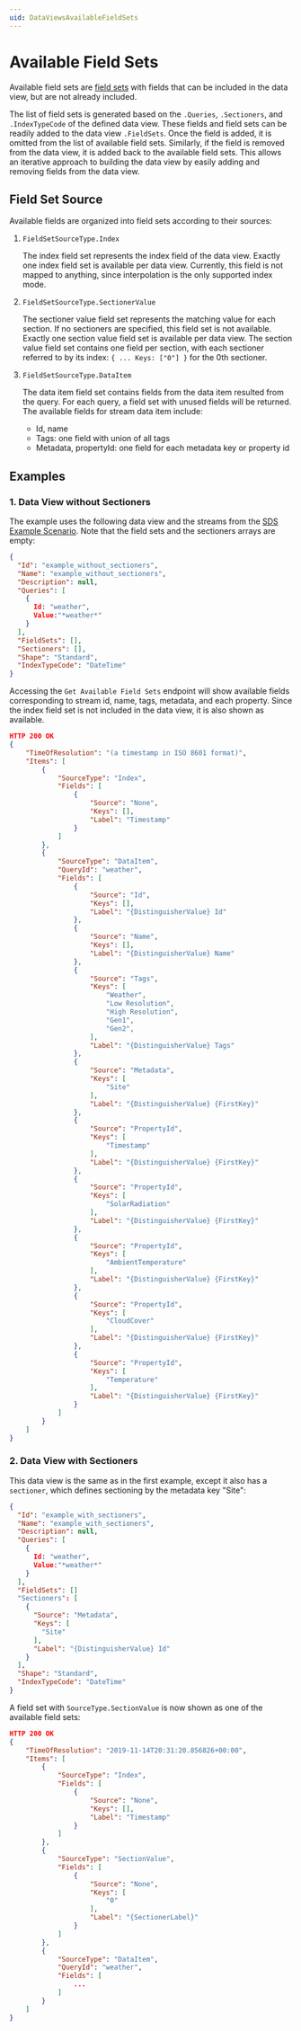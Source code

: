 ```yaml
---
uid: DataViewsAvailableFieldSets
---
```


# Available Field Sets

Available field sets are [field sets](xref:DataViewsFieldSets) with fields that can be included in the data view, but are not already included. 

The list of field sets is generated based on the `.Queries`, `.Sectioners`, and `.IndexTypeCode` of the defined data view. These fields and field sets can be readily added to the data view `.FieldSets`. Once the field is added, it is omitted from the list of available field sets. Similarly, if the field is removed from the data view, it is added back to the available field sets. This allows an iterative approach to building the data view by easily adding and removing fields from the data view. 



## Field Set Source
Available fields are organized into field sets according to their sources:

1. ```FieldSetSourceType.Index```

    The index field set represents the index field of the data view. Exactly one index field set is available per data view. Currently, this field is not mapped to anything, since interpolation is the only supported index mode.

2. ```FieldSetSourceType.SectionerValue```

    The sectioner value field set represents the matching value for each section. If no sectioners are specified, this field set is not available. Exactly one section value field set is available per data view. The section value field set contains one field per section, with each sectioner referred to by its index: `{ ... Keys: ["0"] }` for the 0th sectioner.

3. ```FieldSetSourceType.DataItem```

    The data item field set contains fields from the data item resulted from the query. For each query, a field set with unused fields will be returned. The available fields for stream data item include:
    * Id, name
    * Tags: one field with union of all tags
    * Metadata, propertyId: one field for each metadata key or property id


## Examples

### 1. Data View without Sectioners

The example uses the following data view and the streams from the [SDS Example Scenario](xref:DataViewsExampleScenario). Note that the field sets and the sectioners arrays are empty:
```json
{
  "Id": "example_without_sectioners",
  "Name": "example_without_sectioners",
  "Description": null,
  "Queries": [
    { 
      Id: "weather",
      Value:"*weather*" 
    }
  ],
  "FieldSets": [],
  "Sectioners": [],
  "Shape": "Standard",
  "IndexTypeCode": "DateTime"
}
```

Accessing the ```Get Available Field Sets``` endpoint will show available fields corresponding to stream id, name, tags, metadata, and each property. Since the index field set is not included in the data view, it is also shown as available.

```json
HTTP 200 OK
{
    "TimeOfResolution": "(a timestamp in ISO 8601 format)",
    "Items": [
        {
            "SourceType": "Index",
            "Fields": [
                {
                    "Source": "None",
                    "Keys": [],
                    "Label": "Timestamp"
                }
            ]
        },
        {
            "SourceType": "DataItem",
            "QueryId": "weather",
            "Fields": [
                {
                    "Source": "Id",
                    "Keys": [],
                    "Label": "{DistinguisherValue} Id"
                },
                {
                    "Source": "Name",
                    "Keys": [],
                    "Label": "{DistinguisherValue} Name"
                },
                {
                    "Source": "Tags",
                    "Keys": [
                        "Weather",
                        "Low Resolution",
                        "High Resolution",
                        "Gen1",
                        "Gen2",
                    ],
                    "Label": "{DistinguisherValue} Tags"
                },
                {
                    "Source": "Metadata",
                    "Keys": [
                        "Site"
                    ],
                    "Label": "{DistinguisherValue} {FirstKey}"
                },
                {
                    "Source": "PropertyId",
                    "Keys": [
                        "Timestamp"
                    ],
                    "Label": "{DistinguisherValue} {FirstKey}"
                },
                {
                    "Source": "PropertyId",
                    "Keys": [
                        "SolarRadiation"
                    ],
                    "Label": "{DistinguisherValue} {FirstKey}"
                },
                {
                    "Source": "PropertyId",
                    "Keys": [
                        "AmbientTemperature"
                    ],
                    "Label": "{DistinguisherValue} {FirstKey}"
                },
                {
                    "Source": "PropertyId",
                    "Keys": [
                        "CloudCover"
                    ],
                    "Label": "{DistinguisherValue} {FirstKey}"
                },
                {
                    "Source": "PropertyId",
                    "Keys": [
                        "Temperature"
                    ],
                    "Label": "{DistinguisherValue} {FirstKey}"
                }
            ]
        }
    ]
}
```

### 2. Data View with Sectioners
This data view is the same as in the first example, except it also has a `sectioner`, which defines sectioning by the metadata key "Site":
```json
{
  "Id": "example_with_sectioners",
  "Name": "example_with_sectioners",
  "Description": null,
  "Queries": [
    { 
      Id: "weather",
      Value:"*weather*" 
    }
  ],
  "FieldSets": []
  "Sectioners": [
    {
      "Source": "Metadata",
      "Keys": [
        "Site" 
      ],
      "Label": "{DistinguisherValue} Id"
    }
  ],
  "Shape": "Standard",
  "IndexTypeCode": "DateTime"
}
```

A field set with ```SourceType.SectionValue``` is now shown as one of the available field sets:
```json
HTTP 200 OK
{
    "TimeOfResolution": "2019-11-14T20:31:20.856826+00:00",
    "Items": [
        {
            "SourceType": "Index",
            "Fields": [
                {
                    "Source": "None",
                    "Keys": [],
                    "Label": "Timestamp"
                }
            ]
        },
        {
            "SourceType": "SectionValue",
            "Fields": [
                {
                    "Source": "None",
                    "Keys": [
                        "0"
                    ],
                    "Label": "{SectionerLabel}"
                }
            ]
        },
        {
            "SourceType": "DataItem",
            "QueryId": "weather",
            "Fields": [
                ...
            ]
        }
    ]
}
```

